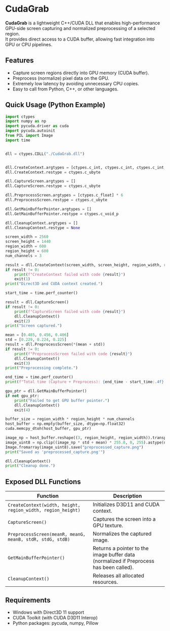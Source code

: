 # CudaGrab

**CudaGrab** is a lightweight C++/CUDA DLL that enables high-performance GPU-side screen capturing and normalized preprocessing of a selected region.  
It provides direct access to a CUDA buffer, allowing fast integration into GPU or CPU pipelines.

## Features
- Capture screen regions directly into GPU memory (CUDA buffer).
- Preprocess (normalize) pixel data on the GPU.
- Extremely low latency by avoiding unnecessary CPU copies.
- Easy to call from Python, C++, or other languages.

## Quick Usage (Python Example)

```python
import ctypes
import numpy as np
import pycuda.driver as cuda
import pycuda.autoinit
from PIL import Image
import time


dll = ctypes.CDLL("./CudaGrab.dll")


dll.CreateContext.argtypes = [ctypes.c_int, ctypes.c_int, ctypes.c_int, ctypes.c_int]
dll.CreateContext.restype = ctypes.c_ubyte

dll.CaptureScreen.argtypes = []
dll.CaptureScreen.restype = ctypes.c_ubyte

dll.PreprocessScreen.argtypes = [ctypes.c_float] * 6
dll.PreprocessScreen.restype = ctypes.c_ubyte

dll.GetMainBufferPointer.argtypes = []
dll.GetMainBufferPointer.restype = ctypes.c_void_p

dll.CleanupContext.argtypes = []
dll.CleanupContext.restype = None

screen_width = 2560
screen_height = 1440
region_width = 600
region_height = 600
num_channels = 3

result = dll.CreateContext(screen_width, screen_height, region_width, region_height)
if result != 0:
    print(f"CreateContext failed with code {result}")
    exit(1)
print("Direct3D and CUDA context created.")

start_time = time.perf_counter()

result = dll.CaptureScreen()
if result != 0:
    print(f"CaptureScreen failed with code {result}")
    dll.CleanupContext()
    exit(2)
print("Screen captured.")

mean = [0.485, 0.456, 0.406]
std = [0.229, 0.224, 0.225]
result = dll.PreprocessScreen(*(mean + std))
if result != 0:
    print(f"PreprocessScreen failed with code {result}")
    dll.CleanupContext()
    exit(3)
print("Preprocessing complete.")

end_time = time.perf_counter()
print(f"Total time (Capture + Preprocess): {end_time - start_time:.4f} seconds")

gpu_ptr = dll.GetMainBufferPointer()
if not gpu_ptr:
    print("Failed to get GPU buffer pointer.")
    dll.CleanupContext()
    exit(4)

buffer_size = region_width * region_height * num_channels
host_buffer = np.empty(buffer_size, dtype=np.float32)
cuda.memcpy_dtoh(host_buffer, gpu_ptr)

image_np = host_buffer.reshape((3, region_height, region_width)).transpose(1, 2, 0)
image_uint8 = np.clip((image_np * std + mean) * 255.0, 0, 255).astype(np.uint8)
Image.fromarray(image_uint8).save("preprocessed_capture.png")
print("Saved as 'preprocessed_capture.png'")

dll.CleanupContext()
print("Cleanup done.")
```

## Exposed DLL Functions

| Function | Description |
| -------- | ----------- |
| `CreateContext(width, height, region_width, region_height)` | Initializes D3D11 and CUDA context. |
| `CaptureScreen()` | Captures the screen into a GPU texture. |
| `PreprocessScreen(meanR, meanG, meanB, stdR, stdG, stdB)` | Normalizes the captured image. |
| `GetMainBufferPointer()` | Returns a pointer to the image buffer data (normalized if Preprocess has been called). |
| `CleanupContext()` | Releases all allocated resources. |

## Requirements
- Windows with Direct3D 11 support
- CUDA Toolkit (with CUDA D3D11 Interop)
- Python packages: pycuda, numpy, Pillow
